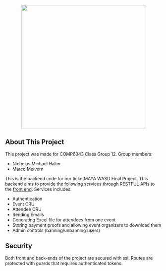 

<p align="center"><img src="https://res.cloudinary.com/dtfbvvkyp/image/upload/v1566331377/laravel-logolockup-cmyk-red.svg" width="400"></p>

## About This Project

This project was made for COMP6343 Class Group 12. Group members:
* Nicholas Michael Halim
* Marco Melvern


This is the backend code for our ticketMAYA WASD Final Project. This backend aims to provide the following services through RESTFUL APIs to the [front end](https://github.com/nicholasm185/WASD-FP). Services includes:

- Authentication
- Event CRU
- Attendee CRU
- Sending Emails
- Generating Excel file for attendees from one event
- Storing payment proofs and allowing event organizers to download them
- Admin controls (banning/unbanning users)

## Security

Both front and back-ends of the project are secured with ssl. Routes are protected with guards that requires authenticated tokens.
